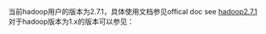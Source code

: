 当前hadoop用户的版本为2.7.1，具体使用文档参见offical doc see [hadoop2.7.1][]  
对于hadoop版本为1.x的版本可以参见：







[hadoop2.7.1]:http://hadoop.apache.org/docs/r2.7.1/index.html "hadoop2.7.1"
[hadoop1.0.4]:http://hadoop.apache.org/docs/r1.0.4/cn/quickstart.html "hadoop1.0.4"
